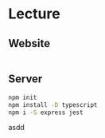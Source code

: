 # Lecture

## Website

```sh
```

## Server

```sh
npm init
npm install -D typescript
npm i -S express jest
```

asdd

